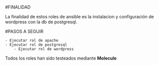 #FINALIDAD

La finalidad de estos roles de ansible es la instalacion y configuración de wordpress con la db de postgresql.


#PASOS A SEGUIR

	- Ejecutar rol de apache
	- Ejecutar rol de postgresql
        - Ejecutar rol de wordpress


Todos los roles han sido testeados mediante **Molecule**

